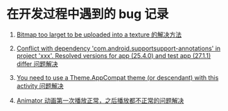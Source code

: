 # 在开发过程中遇到的 bug 记录

1. [Bitmap too larget to be uploaded into a texture 的解决方法](https://github.com/ZhangMiao147/android_learning_notes/blob/master/question/Bitmap%20too%20larget%20to%20be%20uploaded%20into%20a%20texture%E7%9A%84%E8%A7%A3%E5%86%B3%E6%96%B9%E6%B3%95.md)

2. [Conflict with dependency 'com.android.supportsupport-annotations' in project 'xxx'. Resolved versions for app (25.4.0) and test app (27.1.1) differ 问题解决](https://github.com/ZhangMiao147/android_learning_notes/blob/master/question/Conflict%20with%20dependency%20'com.android.supportsupport-annotations'%20in%20project%20'xxx'.%20Resolved%20versions%20for%20app%20(25.4.0)%20and%20test%20app%20(27.1.1)%20differ%E9%97%AE%E9%A2%98%E8%A7%A3%E5%86%B3.md)

3. [You need to use a Theme.AppCompat theme (or descendant) with this activity 问题解决](https://github.com/ZhangMiao147/android_learning_notes/blob/master/question/You%20need%20to%20use%20a%20Theme.AppCompat%20theme%20(or%20descendant)%20with%20this%20activity%20%E9%97%AE%E9%A2%98%E8%A7%A3%E5%86%B3.md)

4. [Animator 动画第一次播放正常，之后播放都不正常的问题解决](https://github.com/ZhangMiao147/android_learning_notes/blob/master/question/Animator%E5%8A%A8%E7%94%BB%E7%AC%AC%E4%B8%80%E6%AC%A1%E6%92%AD%E6%94%BE%E6%AD%A3%E5%B8%B8%EF%BC%8C%E4%B9%8B%E5%90%8E%E9%83%BD%E4%B8%8D%E6%AD%A3%E5%B8%B8%E7%9A%84%E8%A7%A3%E5%86%B3.md)


